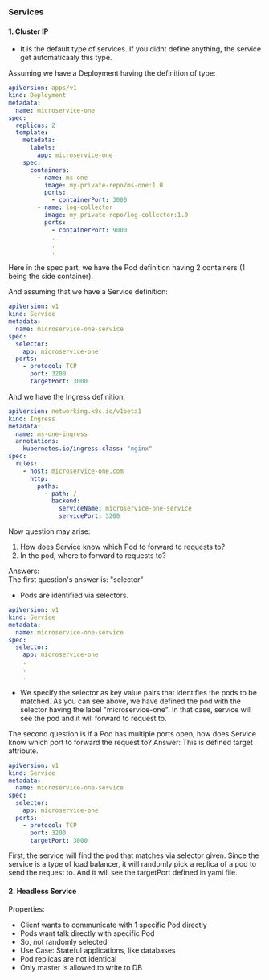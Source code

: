 ### Services 

#### 1. Cluster IP
* It is the default type of services. If you didnt define anything, the service get automaticaaly this type.

Assuming we have a Deployment having the definition of type:

```yaml
apiVersion: apps/v1
kind: Deployment
metadata:
  name: microservice-one
spec:
  replicas: 2
  template:
    metadata:
      labels:
        app: microservice-one
    spec:
      containers:
        - name: ms-one
          image: my-private-repo/ms-one:1.0
          ports:
            - containerPort: 3000
        - name: log-collector
          image: my-private-repo/log-collector:1.0
          ports:
            - containerPort: 9000
            . 
            .
            .
```

Here in the spec part, we have the Pod definition having 2 containers (1 being the side container).

And assuming that we have a Service definition:

```yaml
apiVersion: v1
kind: Service
metadata:
  name: microservice-one-service
spec:
  selector:
    app: microservice-one
  ports:
    - protocol: TCP
      port: 3200
      targetPort: 3000

```
And we have the Ingress definition:

```yaml
apiVersion: networking.k8s.io/v1beta1
kind: Ingress
metadata:
  name: ms-one-ingress
  annotations:
    kubernetes.io/ingress.class: "nginx"
spec:
  rules:
    - host: microservice-one.com
      http:
        paths:
          - path: /
            backend:
              serviceName: microservice-one-service
              servicePort: 3200
```

Now question may arise:

1. How does Service know which Pod to forward to requests to?
2. In the pod, where to forward to requests to?

Answers:  
The first question's answer is: "selector"
- Pods are identified via selectors.

```yaml
apiVersion: v1
kind: Service
metadata:
  name: microservice-one-service
spec:
  selector:
    app: microservice-one
    .
    .
    .
```

- We specify the selector as key value pairs that identifies the pods to be matched. As you can see above,
we have defined the pod with the selector having the label "microservice-one". In that case, service will see the pod 
and it will forward to request to.  


The second question is if a Pod has multiple ports open, how does Service know which port to forward the request to?
Answer: This is defined target attribute.  

```yaml
apiVersion: v1
kind: Service
metadata:
  name: microservice-one-service
spec:
  selector:
    app: microservice-one
  ports:
    - protocol: TCP
      port: 3200
      targetPort: 3000
```

First, the service will find the pod that matches via selector given. 
Since the service is a type of load balancer, it will randomly pick a replica of a pod to send the request to.
And it will see the targetPort defined in yaml file.


#### 2. Headless Service

Properties:
- Client wants to communicate with 1 specific Pod directly
- Pods want talk directly with specific Pod
- So, not randomly selected
- Use Case: Stateful applications, like databases
- Pod replicas are not identical
- Only master is allowed to write to DB